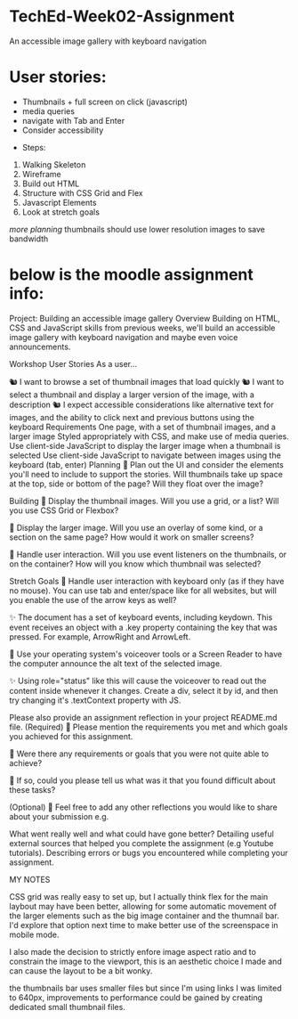 # TechEd-Week02-Assignment

An accessible image gallery with keyboard navigation

# User stories:

- Thumbnails + full screen on click (javascript)
- media queries
- navigate with Tab and Enter
- Consider accessibility

* Steps:

1. Walking Skeleton
2. Wireframe
3. Build out HTML
4. Structure with CSS Grid and Flex
5. Javascript Elements
6. Look at stretch goals

_more planning_
thumbnails should use lower resolution images to save bandwidth

# below is the moodle assignment info:

Project: Building an accessible image gallery
Overview
Building on HTML, CSS and JavaScript skills from previous weeks, we'll build an accessible image gallery with keyboard navigation and maybe even voice announcements.

Workshop
User Stories
As a user...

🐿️ I want to browse a set of thumbnail images that load quickly
🐿️ I want to select a thumbnail and display a larger version of the image, with a description
🐿️ I expect accessible considerations like alternative text for images, and the ability to click next and previous buttons using the keyboard
Requirements
One page, with a set of thumbnail images, and a larger image
Styled appropriately with CSS, and make use of media queries.
Use client-side JavaScript to display the larger image when a thumbnail is selected
Use client-side JavaScript to navigate between images using the keyboard (tab, enter)
Planning
🎯 Plan out the UI and consider the elements you'll need to include to support the stories. Will thumbnails take up space at the top, side or bottom of the page? Will they float over the image?

Building
🎯 Display the thumbnail images. Will you use a grid, or a list? Will you use CSS Grid or Flexbox?

🎯 Display the larger image. Will you use an overlay of some kind, or a section on the same page? How would it work on smaller screens?

🎯 Handle user interaction. Will you use event listeners on the thumbnails, or on the container? How will you know which thumbnail was selected?

Stretch Goals
🏹 Handle user interaction with keyboard only (as if they have no mouse). You can use tab and enter/space like for all websites, but will you enable the use of the arrow keys as well?

✨ The document has a set of keyboard events, including keydown. This event receives an object with a .key property containing the key that was pressed. For example, ArrowRight and ArrowLeft.

🏹 Use your operating system's voiceover tools or a Screen Reader to have the computer announce the alt text of the selected image.

✨ Using role="status" like this will cause the voiceover to read out the content inside whenever it changes. Create a div, select it by id, and then try changing it's .textContext property with JS. <div id="announcer" role="status" aria-live="assertive" aria-atomic="true"></div>

Please also provide an assignment reflection in your project README.md file.
(Required)
🎯 Please mention the requirements you met and which goals you achieved for this assignment.

🎯 Were there any requirements or goals that you were not quite able to achieve?

🎯 If so, could you please tell us what was it that you found difficult about these tasks?

(Optional)
🏹 Feel free to add any other reflections you would like to share about your submission e.g.

What went really well and what could have gone better?
Detailing useful external sources that helped you complete the assignment (e.g Youtube tutorials).
Describing errors or bugs you encountered while completing your assignment.

MY NOTES

CSS grid was really easy to set up, but I actually think flex for the main laybout may have been better, allowing for some automatic movement of the larger elements such as the big image container and the thumnail bar. I'd explore that option next time to make better use of the screenspace in mobile mode.

I also made the decision to strictly enfore image aspect ratio and to constrain the image to the viewport, this is an aesthetic choice I made and can cause the layout to be a bit wonky.

the thumbnails bar uses smaller files but since I'm using links I was limited to 640px, improvements to performance could be gained by creating dedicated small thumbnail files.
